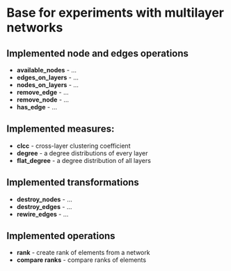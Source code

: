 # Base for experiments with multilayer networks

## Implemented node and edges operations
  - **available_nodes** - ...
  - **edges_on_layers** - ...
  - **nodes_on_layers** - ...
  - **remove_edge** - ...
  - **remove_node** - ...
  - **has_edge** - ...

## Implemented measures:
  - **clcc** - cross-layer clustering coefficient
  - **degree** - a degree distributions of every layer
  - **flat_degree** - a degree distribution of all layers

## Implemented transformations
  - **destroy_nodes** - ... 
  - **destroy_edges** - ...
  - **rewire_edges** - ...
   
## Implemented operations
  - **rank** - create rank of elements from a network
  - **compare ranks** - compare ranks of elements

